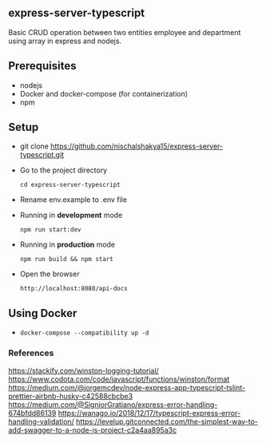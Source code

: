 ## express-server-typescript

Basic CRUD operation between two entities employee and department using array in express and nodejs. 

## Prerequisites

- nodejs
- Docker and docker-compose (for containerization)
- npm

## Setup

- git clone https://github.com/nischalshakya15/express-server-typescript.git

- Go to the project directory

  `cd express-server-typescript`

- Rename env.example to .env file

- Running in **development** mode

  `npm run start:dev`

- Running in **production** mode

  `npm run build && npm start`

- Open the browser

  `http://localhost:8080/api-docs`

## Using Docker

- `docker-compose --compatibility up -d`

### References

https://stackify.com/winston-logging-tutorial/
https://www.codota.com/code/javascript/functions/winston/format
https://medium.com/@jorgemcdev/node-express-app-typescript-tslint-prettier-airbnb-husky-c42588cbcbe3
https://medium.com/@SigniorGratiano/express-error-handling-674bfdd86139
https://wanago.io/2018/12/17/typescript-express-error-handling-validation/
https://levelup.gitconnected.com/the-simplest-way-to-add-swagger-to-a-node-js-project-c2a4aa895a3c
